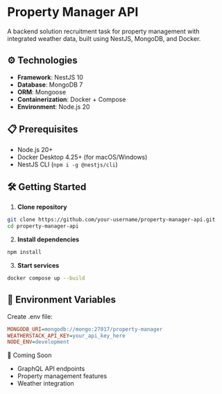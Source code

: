 # Property Manager API

A backend solution recruitment task for property management with integrated weather data, built using NestJS, MongoDB, and Docker.

## ⚙️ Technologies

- **Framework**: NestJS 10
- **Database**: MongoDB 7
- **ORM**: Mongoose
- **Containerization**: Docker + Compose
- **Environment**: Node.js 20

## 📋 Prerequisites

- Node.js 20+
- Docker Desktop 4.25+ (for macOS/Windows)
- NestJS CLI (`npm i -g @nestjs/cli`)

## 🛠️ Getting Started

1. **Clone repository**
```bash
git clone https://github.com/your-username/property-manager-api.git
cd property-manager-api
```

2. **Install dependencies**
```bash
npm install
```

3. **Start services**
```bash
docker compose up --build
```

## 🔧 Environment Variables

Create .env file:
```ini
MONGODB_URI=mongodb://mongo:27017/property-manager
WEATHERSTACK_API_KEY=your_api_key_here
NODE_ENV=development
```

🔼 Coming Soon

- GraphQL API endpoints
- Property management features
- Weather integration
